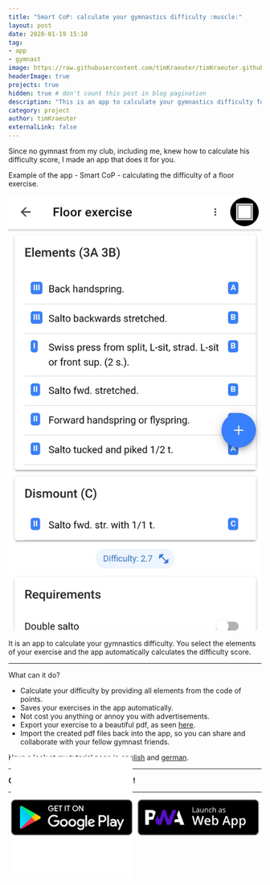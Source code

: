 ```yaml
---
title: "Smart CoP: calculate your gymnastics difficulty :muscle:"
layout: post
date: 2020-01-19 15:10
tag:
- app
- gymnast
image: https://raw.githubusercontent.com/timKraeuter/timKraeuter.github.io/master/assets/images/autoD_icon_dark.png
headerImage: true
projects: true
hidden: true # don't count this post in blog pagination
description: "This is an app to calculate your gymnastics difficulty for all the gymnasts out there."
category: project
author: timKraeuter
externalLink: false
---
```


Since no gymnast from my club, including me, knew how to calculate his difficulty score, I made an app that does it for you.

Example of the app - Smart CoP - calculating the difficulty of a floor exercise.

![Screenshot](https://raw.githubusercontent.com/timKraeuter/timKraeuter.github.io/master/assets/screenshot.jpg)

It is an app to calculate your gymnastics difficulty. You select the elements of your exercise and the app automatically calculates the difficulty score.


---

What can it do?

- Calculate your difficulty by providing all elements from the code of points.
- Saves your exercises in the app automatically.
- Not cost you anything or annoy you with advertisements.
- Export your exercise to a beautiful pdf, as seen [here](https://drive.google.com/open?id=1vzjhyJnCMgtyz4uOayX06g2zH5qw2dRP).
- Import the created pdf files back into the app, so you can share and collaborate with your fellow gymnast friends.

Have a look at my tutorial page in [english](https://timkraeuter.github.io/autoD-tutorial-en/) and [german](https://timkraeuter.github.io/autoD-tutorial-de/).

---

**Check it out below if you are curious!**

---

<div style="display:flex;width:100%;align-items:center;margin-top:-18%;margin-bottom:-18%;">
    <div style="flex:49.99%;padding:5px">
    <a href='https://play.google.com/store/apps/details?id=de.tk.autoD&pcampaignid=pcampaignidMKT-Other-global-all-co-prtnr-py-PartBadge-Mar2515-1'><img alt='Get it on Google Play' src='https://raw.githubusercontent.com/timKraeuter/timKraeuter.github.io/master/assets/images/g-play.svg'/></a>
    </div>
    <div style="flex:49.99%;padding:5px">
    <a href='https://smartcoppwa.web.app'><img alt='Launch as Web App' src='https://raw.githubusercontent.com/timKraeuter/timKraeuter.github.io/master/assets/images/PWA-dark-en.svg'/></a>
    </div>
</div>
